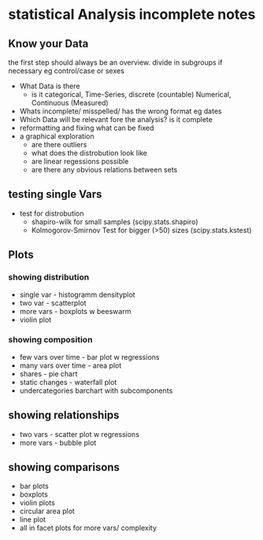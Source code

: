 # statistical Analysis incomplete notes
## Know your Data
the first step should always be an overview. divide in subgroups if necessary eg control/case or sexes
* What Data is there 
    * is it categorical, Time-Series, discrete (countable) Numerical, Continuous (Measured)
* Whats incomplete/ misspelled/ has the wrong format eg dates
* Which Data will be relevant fore the analysis? is it complete
* reformatting and fixing what can be fixed   
* a graphical exploration   
    * are there outliers
    * what does the distrobution look like
    * are linear regessions possible
    * are there any obvious relations between sets

## testing single Vars
* test for distrobution 
    * shapiro-wilk for small samples (scipy.stats.shapiro)
    * Kolmogorov-Smirnov Test for bigger (>50) sizes (scipy.stats.kstest)




## Plots
### showing distribution
* single var - histogramm densityplot
* two var - scatterplot
* more vars - boxplots w beeswarm
* violin plot

### showing composition
* few vars over time - bar plot w regressions
* many vars over time - area plot
* shares - pie chart
* static changes - waterfall plot
* undercategories barchart with subcomponents

## showing relationships
* two vars - scatter plot w regressions
* more vars - bubble plot

## showing comparisons
* bar plots
* boxplots
* violin plots
* circular area plot
* line plot
* all in facet plots for more vars/ complexity